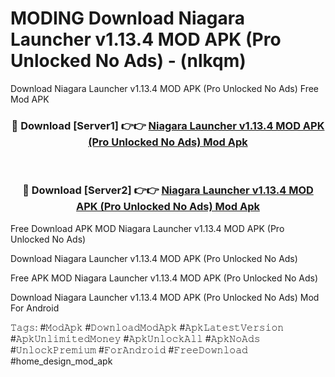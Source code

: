 # MODING Download Niagara Launcher v1.13.4 MOD APK (Pro Unlocked No Ads) - (nlkqm)
Download Niagara Launcher v1.13.4 MOD APK (Pro Unlocked No Ads) Free Mod APK

<div align="center">
<h3>🔴 Download [Server1] 👉👉 <a href="https://apk-comot.site?title=Niagara_Launcher_v1.13.4_MOD_APK_(Pro_Unlocked_No_Ads)">Niagara Launcher v1.13.4 MOD APK (Pro Unlocked No Ads) Mod Apk</a></h3><br>

<h3>🔴 Download [Server2] 👉👉 <a href="https://apk-comot.site?title=Niagara_Launcher_v1.13.4_MOD_APK_(Pro_Unlocked_No_Ads)">Niagara Launcher v1.13.4 MOD APK (Pro Unlocked No Ads) Mod Apk</a></h3>
</div>


Free Download APK MOD Niagara Launcher v1.13.4 MOD APK (Pro Unlocked No Ads)

Download Niagara Launcher v1.13.4 MOD APK (Pro Unlocked No Ads) 

Free APK MOD Niagara Launcher v1.13.4 MOD APK (Pro Unlocked No Ads) 

Download Niagara Launcher v1.13.4 MOD APK (Pro Unlocked No Ads) Mod For Android

𝚃𝚊𝚐𝚜: #𝙼𝚘𝚍𝙰𝚙𝚔 #𝙳𝚘𝚠𝚗𝚕𝚘𝚊𝚍𝙼𝚘𝚍𝙰𝚙𝚔 #𝙰𝚙𝚔𝙻𝚊𝚝𝚎𝚜𝚝𝚅𝚎𝚛𝚜𝚒𝚘𝚗 #𝙰𝚙𝚔𝚄𝚗𝚕𝚒𝚖𝚒𝚝𝚎𝚍𝙼𝚘𝚗𝚎𝚢 #𝙰𝚙𝚔𝚄𝚗𝚕𝚘𝚌𝚔𝙰𝚕𝚕 #𝙰𝚙𝚔𝙽𝚘𝙰𝚍𝚜 #𝚄𝚗𝚕𝚘𝚌𝚔𝙿𝚛𝚎𝚖𝚒𝚞𝚖 #𝙵𝚘𝚛𝙰𝚗𝚍𝚛𝚘𝚒𝚍 #𝙵𝚛𝚎𝚎𝙳𝚘𝚠𝚗𝚕𝚘𝚊𝚍 #home_design_mod_apk